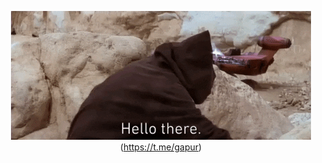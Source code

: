 <div align="center">

[![Header](https://github.com/GapurEvloev/gapurevloev.github.io/blob/main/assets/obi-van.425a324483e3572cd4d4.gif)](https://www.linkedin.com/in/gapur/)(https://t.me/gapur)

</div>